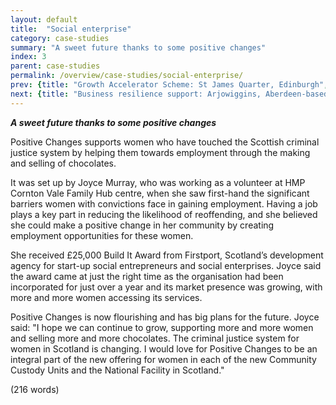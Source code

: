 ```yaml
---
layout: default
title:  "Social enterprise"
category: case-studies
summary: "A sweet future thanks to some positive changes"
index: 3
parent: case-studies
permalink: /overview/case-studies/social-enterprise/
prev: {title: "Growth Accelerator Scheme: St James Quarter, Edinburgh", url: "/overview/case-studies/growth-accelerator-scheme/" }
next: {title: "Business resilience support: Arjowiggins, Aberdeen-based paper mill saved from closure", url: "/overview/case-studies/business-resilience-support/" }
---
```

***A sweet future thanks to some positive changes***

Positive Changes supports women who have touched the Scottish criminal justice system by helping them towards employment through the making and selling of chocolates.  

It was set up by Joyce Murray, who was working as a volunteer at HMP Cornton Vale Family Hub centre, when she saw first-hand the significant barriers women with convictions face in gaining employment. Having a job plays a key part in reducing the likelihood of reoffending, and she believed she could make a positive change in her community by creating employment opportunities for these women.  

She received £25,000 Build It Award from Firstport, Scotland’s development agency for start-up social entrepreneurs and social enterprises. Joyce said the award came at just the right time as the organisation had been incorporated for just over a year and its market presence was growing, with more and more women accessing its services.  

Positive Changes is now flourishing and has big plans for the future. Joyce said: "I hope we can continue to grow, supporting more and more women and selling more and more chocolates. The criminal justice system for women in Scotland is changing. I would love for Positive Changes to be an integral part of the new offering for women in each of the new Community Custody Units and the National Facility in Scotland."  

(216 words)
